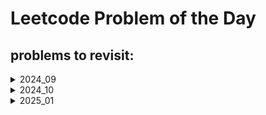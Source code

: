 # Leetcode Problem of the Day

## problems to revisit:

<details>
<summary>2024_09</summary>

|date|problem|link|revisited|
|:--|:-----|:---|:-------:|
|28|641|[Design Circular Deque](https://leetcode.com/problems/design-circular-deque/)|&cross;|
| | | | | 

</details>

<details>
<summary>2024_10</summary>

|date|problem|link|revisited|
|:--|:-----|:---|:-------:|
|12|641|[divide intervals into min no. of groups](https://leetcode.com/problems/divide-intervals-into-minimum-number-of-groups/description/)|&cross;|
|15 |2938 |[Separate Black and White Balls](https://leetcode.com/problems/separate-black-and-white-balls/description/?envType=daily-question&envId=2024-10-15) | &dash;| 
|16|1405|[Longest Happy String](https://leetcode.com/problems/longest-happy-string/description/) |&cross;|
|17|670|[Maximum Swap](https://leetcode.com/problems/maximum-swap/?envType=daily-question&envId=2024-10-17) |&cross;|

</details>

<details>
<summary>2025_01</summary>

|date|problem|link|topics|revisited|remarks|
|:--|:-----|:---|:-----:|:-------:|:------:|
|01|1422|[Maximum Score After Splitting a String](https://leetcode.com/problems/maximum-score-after-splitting-a-string/description/)| |&cross;| |
|02|2559|[Count Vowel Strings in Ranges](https://leetcode.com/problems/count-vowel-strings-in-ranges/?envType=daily-question&envId=2025-01-02)| |&cross;| |
|03|2270|[Number of Ways to Split Array](https://leetcode.com/problems/number-of-ways-to-split-array/?envType=daily-question&envId=2025-01-03)| |&cross;| |
|04|1930|[Unique Length-3 Palindromic Subsequences](https://leetcode.com/problems/unique-length-3-palindromic-subsequences/?envType=daily-question&envId=2025-01-04)| |&cross;|
|05|2381|[2381. Shifting Letters II](https://leetcode.com/problems/shifting-letters-ii/description/?envType=daily-question&envId=2025-01-05)| |&cross;| |
|06|1769|[1769. Minimum Number of Operations to Move All Balls to Each Box](https://leetcode.com/problems/minimum-number-of-operations-to-move-all-balls-to-each-box/?envType=daily-question&envId=2025-01-06)| |&cross;| retry atleast once.|
|07|1408|[1408. String Matching in an Array](https://leetcode.com/problems/string-matching-in-an-array/?envType=daily-question&envId=2025-01-07)|string, kmp|&cross;| solved using brute force. optimise using kmp|


</details>